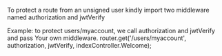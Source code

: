 To protect a route from an unsigned user kindly import  two middleware named authorization and jwtVerify 

Example: to protect users/myaccount, we call authorization and jwtVerify and pass Your own middleware.
router.get('/users/myaccount', authorization, jwtVerify, indexController.Welcome);